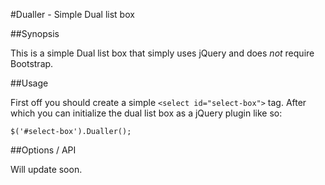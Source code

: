 #Dualler - Simple Dual list box

##Synopsis

This is a simple Dual list box that simply uses jQuery and does *not* require Bootstrap.

##Usage

First off you should create a simple `<select id="select-box">` tag. After which you can initialize the dual list box as a jQuery plugin like so:

`$('#select-box').Dualler();`

##Options / API

Will update soon.
